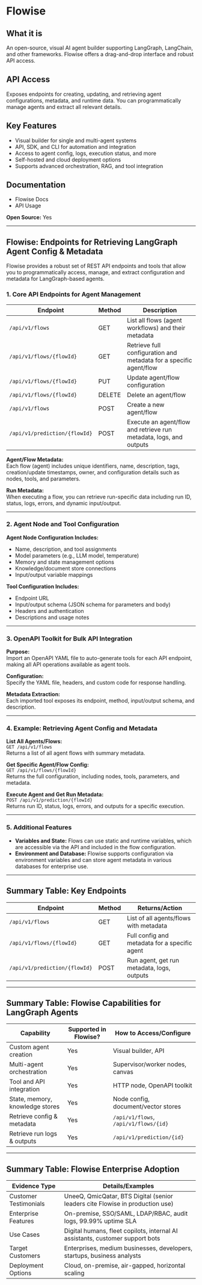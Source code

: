 # Flowise

## What it is
An open-source, visual AI agent builder supporting LangGraph, LangChain, and other frameworks. Flowise offers a drag-and-drop interface and robust API access.

## API Access
Exposes endpoints for creating, updating, and retrieving agent configurations, metadata, and runtime data. You can programmatically manage agents and extract all relevant details.

## Key Features
- Visual builder for single and multi-agent systems
- API, SDK, and CLI for automation and integration
- Access to agent config, logs, execution status, and more
- Self-hosted and cloud deployment options
- Supports advanced orchestration, RAG, and tool integration

## Documentation
- Flowise Docs  
- API Usage  

**Open Source:** Yes

---

## Flowise: Endpoints for Retrieving LangGraph Agent Config & Metadata

Flowise provides a robust set of REST API endpoints and tools that allow you to programmatically access, manage, and extract configuration and metadata for LangGraph-based agents.

### 1. Core API Endpoints for Agent Management

| Endpoint                          | Method | Description                                                               |
|-----------------------------------|--------|---------------------------------------------------------------------------|
| `/api/v1/flows`                   | GET    | List all flows (agent workflows) and their metadata                      |
| `/api/v1/flows/{flowId}`         | GET    | Retrieve full configuration and metadata for a specific agent/flow       |
| `/api/v1/flows/{flowId}`         | PUT    | Update agent/flow configuration                                          |
| `/api/v1/flows/{flowId}`         | DELETE | Delete an agent/flow                                                     |
| `/api/v1/flows`                   | POST   | Create a new agent/flow                                                  |
| `/api/v1/prediction/{flowId}`    | POST   | Execute an agent/flow and retrieve run metadata, logs, and outputs       |

**Agent/Flow Metadata:**  
Each flow (agent) includes unique identifiers, name, description, tags, creation/update timestamps, owner, and configuration details such as nodes, tools, and parameters.

**Run Metadata:**  
When executing a flow, you can retrieve run-specific data including run ID, status, logs, errors, and dynamic input/output.

---

### 2. Agent Node and Tool Configuration

**Agent Node Configuration Includes:**
- Name, description, and tool assignments
- Model parameters (e.g., LLM model, temperature)
- Memory and state management options
- Knowledge/document store connections
- Input/output variable mappings

**Tool Configuration Includes:**
- Endpoint URL
- Input/output schema (JSON schema for parameters and body)
- Headers and authentication
- Descriptions and usage notes

---

### 3. OpenAPI Toolkit for Bulk API Integration

**Purpose:**  
Import an OpenAPI YAML file to auto-generate tools for each API endpoint, making all API operations available as agent tools.

**Configuration:**  
Specify the YAML file, headers, and custom code for response handling.

**Metadata Extraction:**  
Each imported tool exposes its endpoint, method, input/output schema, and description.

---

### 4. Example: Retrieving Agent Config and Metadata

**List All Agents/Flows:**  
`GET /api/v1/flows`  
Returns a list of all agent flows with summary metadata.

**Get Specific Agent/Flow Config:**  
`GET /api/v1/flows/{flowId}`  
Returns the full configuration, including nodes, tools, parameters, and metadata.

**Execute Agent and Get Run Metadata:**  
`POST /api/v1/prediction/{flowId}`  
Returns run ID, status, logs, errors, and outputs for a specific execution.

---

### 5. Additional Features

- **Variables and State:** Flows can use static and runtime variables, which are accessible via the API and included in the flow configuration.
- **Environment and Database:** Flowise supports configuration via environment variables and can store agent metadata in various databases for enterprise use.

---

## Summary Table: Key Endpoints

| Endpoint                       | Method | Returns/Action                                      |
|--------------------------------|--------|-----------------------------------------------------|
| `/api/v1/flows`               | GET    | List of all agents/flows with metadata              |
| `/api/v1/flows/{flowId}`      | GET    | Full config and metadata for a specific agent       |
| `/api/v1/prediction/{flowId}` | POST   | Run agent, get run metadata, logs, outputs          |

---

## Summary Table: Flowise Capabilities for LangGraph Agents

| Capability                     | Supported in Flowise? | How to Access/Configure                       |
|--------------------------------|------------------------|-----------------------------------------------|
| Custom agent creation          | Yes                    | Visual builder, API                           |
| Multi-agent orchestration      | Yes                    | Supervisor/worker nodes, canvas               |
| Tool and API integration       | Yes                    | HTTP node, OpenAPI toolkit                    |
| State, memory, knowledge stores| Yes                    | Node config, document/vector stores           |
| Retrieve config & metadata     | Yes                    | `/api/v1/flows`, `/api/v1/flows/{id}`         |
| Retrieve run logs & outputs    | Yes                    | `/api/v1/prediction/{id}`                     |

---

## Summary Table: Flowise Enterprise Adoption

| Evidence Type         | Details/Examples                                                                |
|------------------------|---------------------------------------------------------------------------------|
| Customer Testimonials | UneeQ, QmicQatar, BTS Digital (senior leaders cite Flowise in production use)   |
| Enterprise Features   | On-premise, SSO/SAML, LDAP/RBAC, audit logs, 99.99% uptime SLA                  |
| Use Cases             | Digital humans, fleet copilots, internal AI assistants, customer support bots   |
| Target Customers      | Enterprises, medium businesses, developers, startups, business analysts         |
| Deployment Options    | Cloud, on-premise, air-gapped, horizontal scaling                               |
